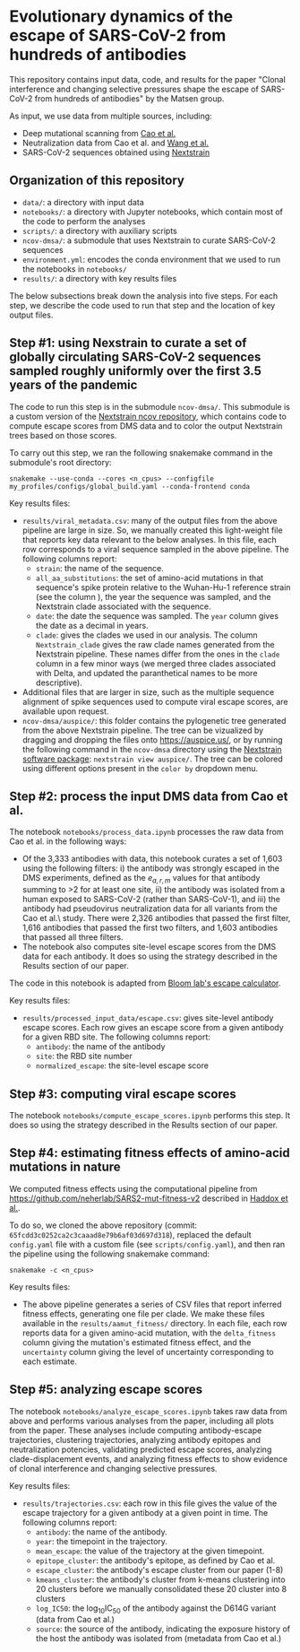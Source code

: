 # Evolutionary dynamics of the escape of SARS-CoV-2 from hundreds of antibodies

This repository contains input data, code, and results for the paper "Clonal interference and changing selective pressures shape the escape of SARS-CoV-2 from hundreds of antibodies" by the Matsen group.

As input, we use data from multiple sources, including:
* Deep mutational scanning from [Cao et al.](https://doi.org/10.1038/s41586-022-05644-7)
* Neutralization data from Cao et al. and [Wang et al.](https://www.nature.com/articles/s41586-022-04466-x)
* SARS-CoV-2 sequences obtained using [Nextstrain](https://nextstrain.org/)

## Organization of this repository

* `data/`: a directory with input data
* `notebooks/`: a directory with Jupyter notebooks, which contain most of the code to perform the analyses
* `scripts/`: a directory with auxiliary scripts
* `ncov-dmsa/`: a submodule that uses Nextstrain to curate SARS-CoV-2 sequences
* `environment.yml`: encodes the conda environment that we used to run the notebooks in `notebooks/`
* `results/`: a directory with key results files

The below subsections break down the analysis into five steps.
For each step, we describe the code used to run that step and the location of key output files.

## Step #1: using Nexstrain to curate a set of globally circulating SARS-CoV-2 sequences sampled roughly uniformly over the first 3.5 years of the pandemic

The code to run this step is in the submodule `ncov-dmsa/`.
This submodule is a custom version of the [Nextstrain ncov repository](https://github.com/nextstrain/ncov), which contains code to compute escape scores from DMS data and to color the output Nextstrain trees based on those scores.

To carry out this step, we ran the following snakemake command in the submodule's root directory:

```snakemake --use-conda --cores <n_cpus> --configfile my_profiles/configs/global_build.yaml --conda-frontend conda```

Key results files:
* `results/viral_metadata.csv`: many of the output files from the above pipeline are large in size. So, we manually created this light-weight file that reports key data relevant to the below analyses. In this file, each row corresponds to a viral sequence sampled in the above pipeline. The following columns report:
    * `strain`: the name of the sequence.
    * `all_aa_substitutions`: the set of amino-acid mutations in that sequence's spike protein relative to the Wuhan-Hu-1 reference strain (see the column ), the year the sequence was sampled, and the Nextstrain clade associated with the sequence.
    * `date`: the date the sequence was sampled. The `year` column gives the date as a decimal in years.
    * `clade`: gives the clades we used in our analysis. The column `Nextstrain_clade` gives the raw clade names generated from the Nextstrain pipeline. These names differ from the ones in the `clade` column in a few minor ways (we merged three clades associated with Delta, and updated the paranthetical names to be more descriptive).
* Additional files that are larger in size, such as the multiple sequence alignment of spike sequences used to compute viral escape scores, are available upon request.
* `ncov-dmsa/auspice/`: this folder contains the pylogenetic tree generated from the above Nextstrain pipeline. The tree can be vizualized by dragging and dropping the files onto https://auspice.us/, or by running the following command in the `ncov-dmsa` directory using the [Nextstrain software package](https://docs.nextstrain.org/en/latest/): ```nextstrain view auspice/```. The tree can be colored using different options present in the `color by` dropdown menu.

## Step #2: process the input DMS data from Cao et al.

The notebook `notebooks/process_data.ipynb` processes the raw data from Cao et al. in the following ways:
* Of the 3,333 antibodies with data, this notebook curates a set of 1,603 using the following filters: i) the antibody was strongly escaped in the DMS experiments, defined as the $e_{a,r,m}$ values for that antibody summing to $>$2 for at least one site, ii) the antibody was isolated from a human exposed to SARS-CoV-2 (rather than SARS-CoV-1), and iii) the antibody had pseudovirus neutralization data for all variants from the Cao et al.\ study. There were 2,326 antibodies that passed the first filter, 1,616 antibodies that passed the first two filters, and 1,603 antibodies that passed all three filters.
* The notebook also computes site-level escape scores from the DMS data for each antibody. It does so using the strategy described in the Results section of our paper.

The code in this notebook is adapted from [Bloom lab's escape calculator](https://github.com/jbloomlab/SARS2-RBD-escape-calc).

Key results files:
* `results/processed_input_data/escape.csv`: gives site-level antibody escape scores. Each row gives an escape score from a given antibody for a given RBD site. The following columns report:
    * `antibody`: the name of the antibody
    * `site`: the RBD site number
    * `normalized_escape`: the site-level escape score

## Step #3: computing viral escape scores

The notebook `notebooks/compute_escape_scores.ipynb` performs this step.
It does so using the strategy described in the Results section of our paper.

## Step #4: estimating fitness effects of amino-acid mutations in nature

We computed fitness effects using the computational pipeline from https://github.com/neherlab/SARS2-mut-fitness-v2 described in [Haddox et al.](https://doi.org/10.1101/2025.01.07.631013).

To do so, we cloned the above repository (commit: `65fcdd3c0252ca2c3caaad8e79b6af03d697d318`), replaced the default `config.yaml` file with a custom file (see `scripts/config.yaml`), and then ran the pipeline using the following snakemake command:

```snakemake -c <n_cpus>```

Key results files:
* The above pipeline generates a series of CSV files that report inferred fitness effects, generating one file per clade. We make these files available in the `results/aamut_fitness/` directory. In each file, each row reports data for a given amino-acid mutation, with the `delta_fitness` column giving the mutation's estimated fitness effect, and the `uncertainty` column giving the level of uncertainty corresponding to each estimate.

## Step #5: analyzing escape scores

The notebook `notebooks/analyze_escape_scores.ipynb` takes raw data from above and performs various analyses from the paper, including all plots from the paper. These analyses include computing antibody-escape trajectories, clustering trajectories, analyzing antibody epitopes and neutralization potencies, validating predicted escape scores, analyzing clade-displacement events, and analyzing fitness effects to show evidence of clonal interference and changing selective pressures.

Key results files:
* `results/trajectories.csv`: each row in this file gives the value of the escape trajectory for a given antibody at a given point in time. The following columns report:
    * `antibody`: the name of the antibody.
    * `year`: the timepoint in the trajectory.
    * `mean_escape`: the value of the trajectory at the given timepoint.
    * `epitope_cluster`: the antibody's epitope, as defined by Cao et al.
    * `escape_cluster`: the antibody's escape cluster from our paper (1-8)
    * `kmeans_cluster`: the antibody's cluster from k-means clustering into 20 clusters before we manually consolidated these 20 cluster into 8 clusters
    * `log_IC50`: the $\log_{10} \text{IC}_{50}$ of the antibody against the D614G variant (data from Cao et al.)
    * `source`: the source of the antibody, indicating the exposure history of the host the antibody was isolated from (metadata from Cao et al.)